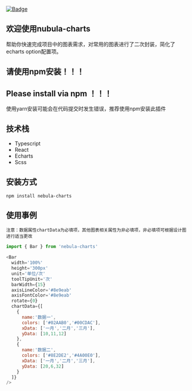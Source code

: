 
<!-- [![Build Status](https://travis-ci.com/joeweegun/nebula-charts.svg?branch=main)](https://travis-ci.com/joeweegun/nebula-charts) -->
[![Badge](https://img.shields.io/badge/link-996.icu-%23FF4D5B.svg?style=flat-square)](https://996.icu/#/zh_CN)
##  欢迎使用nubula-charts
帮助你快速完成项目中的图表需求，对常用的图表进行了二次封装，简化了echarts option配置项。

## 请使用npm安装！！！
## Please install via npm ！！！
使用yarn安装可能会在代码提交时发生错误，推荐使用npm安装此插件


## 技术栈

* Typescript
* React
* Echarts
* Scss

## 安装方式
```
npm install nebula-charts

```

## 使用事例

```
注意：数据属性chartData为必填项，其他图表相关属性为非必填项，非必填项可根据设计图进行适当更改

```

```javascript
import { Bar } from 'nebula-charts'

<Bar 
  width='100%'
  height='300px'
  unit='单位/次'
  toolTipUnit='次'
  barWidth={15}
  axisLineColor='#8e9eab'
  axisFontColor='#8e9eab'
  rotate={0}
  chartData={[
    {
      name:'数据一',
      colors: ['#02AAB0','#00CDAC'],
      xData: ['一月','二月','三月'],
      yData: [10,11,12]
    },
    {
      name:'数据二',
      colors: ['#8E2DE2','#4A00E0'],
      xData: ['一月','二月','三月'],
      yData: [20,6,32]
    }
  ]}
/>

```